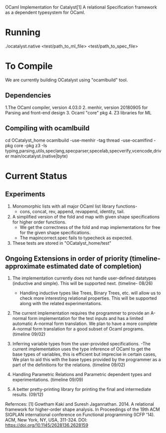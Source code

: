 OCaml Implementation for Catalyst[1]
A relational Specification framework as a dependent typesystem for OCaml.

Running
==========
./ocatalyst.native <test/path_to_ml_file> <test/path_to_spec_file>


To Compile 
===========

We are currently building  OCatalyst using "ocamlbuild" tool.

Dependencies
-------------
1.The OCaml compiler, version 4.03.0
2. menhir, version 20180905 for Parsing and front-end design 
3. Ocaml "core" pkg 
4. Z3 libraries for ML


Compiling with ocamlbuild 
-------------------------
cd OCatalyst_home
ocamlbuild -use-menhir -tag thread -use-ocamlfind -pkg core -pkg z3 -Is typing,parsing,utils,speclang,specparser,specelab,specverify,vcencode,driver main/ocatalyst.(native|byte)



Current Status 
===============
Experiments
-----------
1. Monomorphic lists with all major OCaml list library functions-  
    - cons, concat, rev, append, revappend, identity, tail. 
2. A simplified version of the fold and map with given shape specifications for higher order functions. 
    - We get the correctness of the fold and map implementations for free for the given shape specifications.
    - The mapincorrect.spec fails to typecheck as expected.
3. These tests are stored in "OCatalyst_home/test"


Ongoing Extensions in order of priority (timeline- approximate estimated date of completion)
--------------------
1. The implementation currently does not handle user-defined datatypes (inductive and simple). This will be supported next. (timeline- 08/26)
	- Handling inductive types like Trees, Binary Trees, etc. will allow us to check more interesting relational properties. This will be supported along with the related experimentations. 
2. The current implementation requires the programmer to provide an A-normal form implementation for the test inputs and has a limited automatic A-normal form translation. 
    We plan to have a more complete A-normal form translation for a good subset of Ocaml programs. (timeline 09/02)	
3. Inferring variable types from the user-provided specifications.
    -The current implementation uses the type inference of OCaml to get the base types of variables, this is efficient but imprecise in certain cases, We plan to aid this with the base types provided by the programmer as a part of the definitions for the relations. (timeline 09/02)  

4. Handling Parametric Relations and Parametric dependent types and experimentations. (timeline 09/09)
5. A better pretty-printing library for printing the final and intermediate results. (09/12)
	



Refernces:
[1] Gowtham Kaki and Suresh Jagannathan. 2014. A relational framework for higher-order shape analysis. In Proceedings of the 19th ACM SIGPLAN international conference on Functional programming (ICFP '14). ACM, New York, NY, USA, 311-324. DOI: https://doi.org/10.1145/2628136.2628159
